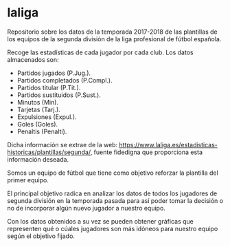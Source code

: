# laliga
Repositorio sobre los datos de la temporada 2017-2018 de las plantillas de los equipos de la segunda división de la liga profesional de fútbol española.

Recoge las estadísticas de cada jugador por cada club. Los datos almacenados son:

- Partidos jugados (P.Jug.).
- Partidos completados (P.Compl.).
- Partidos titular (P.Tit.).
- Partidos sustituidos (P.Sust.).
- Minutos (Min).
- Tarjetas (Tarj.).
- Expulsiones (Expul.).
- Goles (Goles).
- Penaltis (Penalti).

Dicha información se extrae de la web: https://www.laliga.es/estadisticas-historicas/plantillas/segunda/,
fuente fidedigna que proporciona esta información deseada.

Somos un equipo de fútbol que tiene como objetivo reforzar la plantilla del primer equipo.

El principal objetivo radica en analizar los datos de todos los jugadores de segunda división en la temporada pasada para así poder tomar la decisión o no de incorporar algún nuevo jugador a nuestro equipo.

Con los datos obtenidos a su vez se pueden obtener gráficas que representen qué o cúales jugadores son más idóneos para nuestro equipo según el objetivo fijado.
